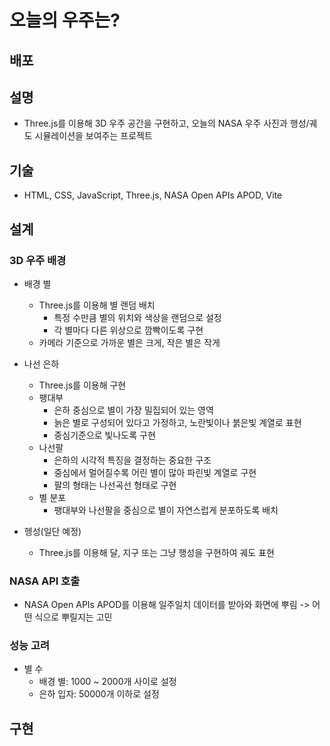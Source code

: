 # 오늘의 우주는?

## 배포

## 설명

- Three.js를 이용해 3D 우주 공간을 구현하고, 오늘의 NASA 우주 사진과 행성/궤도 시뮬레이션을 보여주는 프로젝트

## 기술

- HTML, CSS, JavaScript, Three.js, NASA Open APIs APOD, Vite

## 설계

### 3D 우주 배경

- 배경 별
  - Three.js를 이용해 별 랜덤 배치
    - 특정 수만큼 별의 위치와 색상을 랜덤으로 설정
    - 각 별마다 다른 위상으로 깜빡이도록 구현
  - 카메라 기준으로 가까운 별은 크게, 작은 별은 작게
- 나선 은하

  - Three.js를 이용해 구현
  - 팽대부
    - 은하 중심으로 별이 가장 밀집되어 있는 영역
    - 늙은 별로 구성되어 있다고 가정하고, 노란빛이나 붉은빛 계열로 표현
    - 중심기준으로 빛나도록 구현
  - 나선팔
    - 은하의 시각적 특징을 결정하는 중요한 구조
    - 중심에서 멀어질수록 어린 별이 많아 파린빛 계열로 구현
    - 팔의 형태는 나선곡선 형태로 구현
  - 별 분포
    - 팽대부와 나선팔을 중심으로 별이 자연스럽게 분포하도록 배치

- 헹성(일단 예정)
  - Three.js를 이용해 달, 지구 또는 그냥 행성을 구현하여 궤도 표현

### NASA API 호출

- NASA Open APIs APOD를 이용해 일주일치 데이터를 받아와 화면에 뿌림 -> 어떤 식으로 뿌릴지는 고민

### 성능 고려

- 별 수
  - 배경 별: 1000 ~ 2000개 사이로 설정
  - 은하 입자: 50000개 이하로 설정

## 구현
